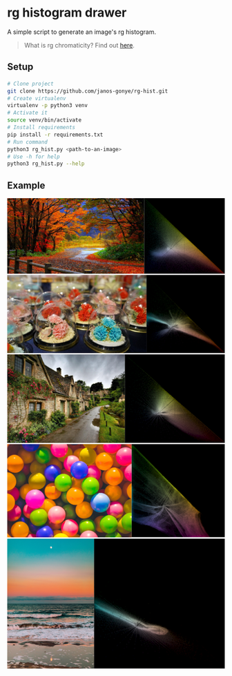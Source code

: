 # rg histogram drawer
A simple script to generate an image's rg histogram.

> What is rg chromaticity?
> Find out [here](https://en.wikipedia.org/wiki/Rg_chromaticity).

## Setup
```bash
# Clone project
git clone https://github.com/janos-gonye/rg-hist.git
# Create virtualenv
virtualenv -p python3 venv
# Activate it
source venv/bin/activate
# Install requirements
pip install -r requirements.txt
# Run command
python3 rg_hist.py <path-to-an-image>
# Use -h for help
python3 rg_hist.py --help
```

## Example

![Fall](./examples/fall.png)
![Decoration](./examples/decor.png)
![Village](./examples/village.png)
![Balls](./examples/balls.png)
![Beach](./examples/beach.png)
